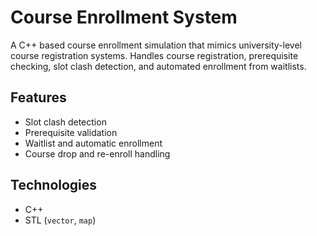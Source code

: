 # Course Enrollment System

A C++ based course enrollment simulation that mimics university-level course registration systems. Handles course registration, prerequisite checking, slot clash detection, and automated enrollment from waitlists.

## Features
- Slot clash detection
- Prerequisite validation
- Waitlist and automatic enrollment
- Course drop and re-enroll handling

## Technologies
- C++
- STL (`vector`, `map`)
